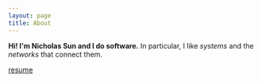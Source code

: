 ```yaml
---
layout: page
title: About
---
```


**Hi! I'm Nicholas Sun and I do software.** In particular, I like *systems*
and the *networks* that connect them.

[resume](http://files.nlsun.com/Resume.pdf)
